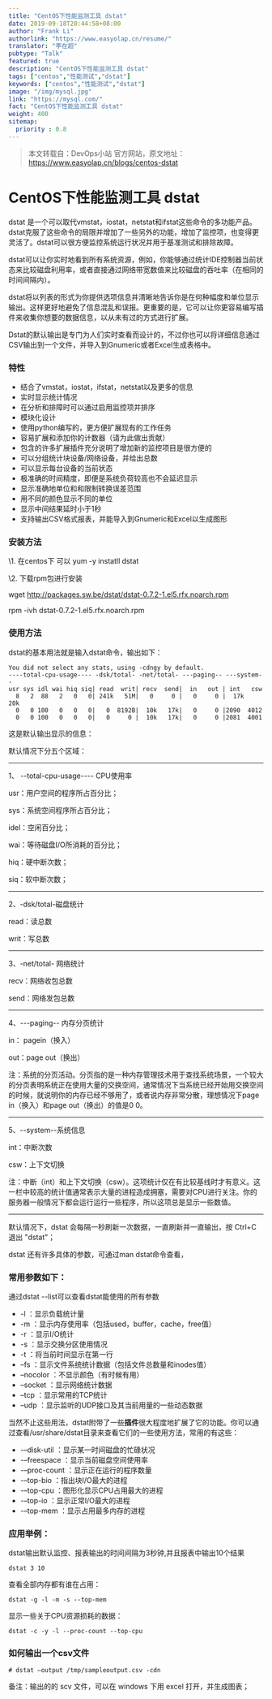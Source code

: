 ```yaml
---
title: "CentOS下性能监测工具 dstat"
date: 2019-09-18T20:44:58+08:00
author: "Frank Li"
authorlink: "https://www.easyolap.cn/resume/"
translator: "李在超"
pubtype: "Talk"
featured: true
description: "CentOS下性能监测工具 dstat"
tags: ["centos","性能测试","dstat"]
keywords: ["centos","性能测试","dstat"]
image: "/img/mysql.jpg"
link: "https://mysql.com/"
fact: "CentOS下性能监测工具 dstat"
weight: 400
sitemap:
  priority : 0.8
---
```


> 本文转载自：DevOps小站 官方网站，原文地址：https://www.easyolap.cn/blogs/centos-dstat

# CentOS下性能监测工具 dstat

dstat 是一个可以取代vmstat，iostat，netstat和ifstat这些命令的多功能产品。dstat克服了这些命令的局限并增加了一些另外的功能，增加了监控项，也变得更灵活了。dstat可以很方便监控系统运行状况并用于基准测试和排除故障。

dstat可以让你实时地看到所有系统资源，例如，你能够通过统计IDE控制器当前状态来比较磁盘利用率，或者直接通过网络带宽数值来比较磁盘的吞吐率（在相同的时间间隔内）。

dstat将以列表的形式为你提供选项信息并清晰地告诉你是在何种幅度和单位显示输出。这样更好地避免了信息混乱和误报。更重要的是，它可以让你更容易编写插件来收集你想要的数据信息，以从未有过的方式进行扩展。

Dstat的默认输出是专门为人们实时查看而设计的，不过你也可以将详细信息通过CSV输出到一个文件，并导入到Gnumeric或者Excel生成表格中。

### 特性

- 结合了vmstat，iostat，ifstat，netstat以及更多的信息
- 实时显示统计情况
- 在分析和排障时可以通过启用监控项并排序
- 模块化设计
- 使用python编写的，更方便扩展现有的工作任务
- 容易扩展和添加你的计数器（请为此做出贡献）
- 包含的许多扩展插件充分说明了增加新的监控项目是很方便的
- 可以分组统计块设备/网络设备，并给出总数
- 可以显示每台设备的当前状态
- 极准确的时间精度，即便是系统负荷较高也不会延迟显示
- 显示准确地单位和和限制转换误差范围
- 用不同的颜色显示不同的单位
- 显示中间结果延时小于1秒
- 支持输出CSV格式报表，并能导入到Gnumeric和Excel以生成图形

### 安装方法

\1. 在centos下 可以 yum -y instatll dstat

\2. 下载rpm包进行安装

 wget http://packages.sw.be/dstat/dstat-0.7.2-1.el5.rfx.noarch.rpm

 rpm -ivh dstat-0.7.2-1.el5.rfx.noarch.rpm

### 使用方法

dstat的基本用法就是输入dstat命令，输出如下：

```
You did not select any stats, using -cdngy by default.
----total-cpu-usage---- -dsk/total- -net/total- ---paging-- ---system--
usr sys idl wai hiq siq| read  writ| recv  send|  in   out | int   csw 
  8   2  88   2   0   0| 241k   51M|   0     0 |   0     0 |  17k   20k
  0   0 100   0   0   0|   0  8192B|  10k   17k|   0     0 |2090  4012 
  0   0 100   0   0   0|   0     0 |  10k   17k|   0     0 |2081  4001
```

这是默认输出显示的信息：

默认情况下分五个区域：

------

1、 --total-cpu-usage---- CPU使用率

usr：用户空间的程序所占百分比；

sys：系统空间程序所占百分比；

idel：空闲百分比；

wai：等待磁盘I/O所消耗的百分比；

hiq：硬中断次数；

siq：软中断次数；

------

2、-dsk/total-磁盘统计

read：读总数

writ：写总数

------

3、-net/total- 网络统计

recv：网络收包总数

send：网络发包总数

------

4、---paging-- 内存分页统计

in： pagein（换入）

out：page out（换出）

注：系统的分页活动。分页指的是一种内存管理技术用于查找系统场景，一个较大的分页表明系统正在使用大量的交换空间，通常情况下当系统已经开始用交换空间的时候，就说明你的内存已经不够用了，或者说内存非常分散，理想情况下page in（换入）和page out（换出）的值是0 0。

------

5、--system--系统信息

int：中断次数

csw：上下文切换

注：中断（int）和上下文切换（csw）。这项统计仅在有比较基线时才有意义。这一栏中较高的统计值通常表示大量的进程造成拥塞，需要对CPU进行关注。你的服务器一般情况下都会运行运行一些程序，所以这项总是显示一些数值。 

------

 默认情况下，dstat 会每隔一秒刷新一次数据，一直刷新并一直输出，按 Ctrl+C 退出 "dstat"；

 dstat 还有许多具体的参数，可通过man dstat命令查看，

### 常用参数如下：

通过dstat --list可以查看dstat能使用的所有参数

- -l ：显示负载统计量
- -m ：显示内存使用率（包括used，buffer，cache，free值）
- -r ：显示I/O统计
- -s ：显示交换分区使用情况
- -t ：将当前时间显示在第一行
- –fs ：显示文件系统统计数据（包括文件总数量和inodes值）
- –nocolor ：不显示颜色（有时候有用）
- –socket ：显示网络统计数据
- –tcp ：显示常用的TCP统计
- –udp ：显示监听的UDP接口及其当前用量的一些动态数据

当然不止这些用法，dstat附带了一些**插件**很大程度地扩展了它的功能。你可以通过查看/usr/share/dstat目录来查看它们的一些使用方法，常用的有这些：

- -–disk-util ：显示某一时间磁盘的忙碌状况
- -–freespace ：显示当前磁盘空间使用率
- -–proc-count ：显示正在运行的程序数量
- -–top-bio ：指出块I/O最大的进程
- -–top-cpu ：图形化显示CPU占用最大的进程
- -–top-io ：显示正常I/O最大的进程
- -–top-mem ：显示占用最多内存的进程

### 应用举例：

dstat输出默认监控、报表输出的时间间隔为3秒钟,并且报表中输出10个结果

```
dstat 3 10
```

查看全部内存都有谁在占用：

```
dstat -g -l -m -s --top-mem
```

显示一些关于CPU资源损耗的数据：

```
dstat -c -y -l --proc-count --top-cpu
```

### 如何输出一个csv文件

```
# dstat –output /tmp/sampleoutput.csv -cdn
```

备注：输出的的 scv 文件，可以在 windows 下用 excel 打开，并生成图表；